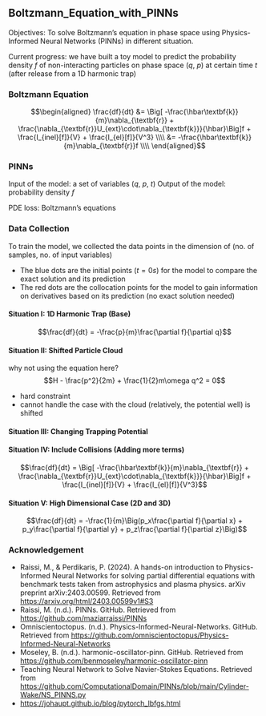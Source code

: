 ## Boltzmann_Equation_with_PINNs

Objectives: To solve Boltzmann’s equation in phase space using Physics-Informed Neural Networks (PINNs) in different situation.

Current progress: we have built a toy model to predict the probability density $f$ of non-interacting particles on phase space ($q$, $p$) at certain time $t$ (after release from a 1D harmonic trap)

### Boltzmann Equation

$$\begin{aligned}
\frac{df}{dt} 
&=
\Big[ -\frac{\hbar\textbf{k}}{m}\nabla_{\textbf{r}} + \frac{\nabla_{\textbf{r}}U_{ext}\cdot\nabla_{\textbf{k}}}{\hbar}\Big]f + \frac{I_{inel}[f]}{V} + \frac{I_{el}[f]}{V^3} \\\\
&=
-\frac{\hbar\textbf{k}}{m}\nabla_{\textbf{r}}f \\\\
\end{aligned}$$

### PINNs

Input of the model: a set of variables ($q$, $p$, $t$)
Output of the model: probability density $f$

PDE loss: Boltzmann’s equations

### Data Collection

To train the model, we collected the data points in the dimension of (no. of samples, no. of input variables)
* The blue dots are the initial points ($t = 0s$) for the model to compare the exact solution and its prediction
* The red dots are the collocation points for the model to gain information on derivatives based on its prediction (no exact solution needed)

#### Situation I: 1D Harmonic Trap (Base)

$$\frac{df}{dt} = -\frac{p}{m}\frac{\partial f}{\partial q}$$

#### Situation II: Shifted Particle Cloud

why not using the equation here?
$$H - \frac{p^2}{2m} + \frac{1}{2}m\omega q^2 = 0$$

* hard constraint
* cannot handle the case with the cloud (relatively, the potential well) is shifted

#### Situation III: Changing Trapping Potential

#### Situation IV: Include Collisions (Adding more terms)

$$\frac{df}{dt} = \Big[ -\frac{\hbar\textbf{k}}{m}\nabla_{\textbf{r}} + \frac{\nabla_{\textbf{r}}U_{ext}\cdot\nabla_{\textbf{k}}}{\hbar}\Big]f + \frac{I_{inel}[f]}{V} + \frac{I_{el}[f]}{V^3}$$

#### Situation V: High Dimensional Case (2D and 3D)

$$\frac{df}{dt} = -\frac{1}{m}\Big(p_x\frac{\partial f}{\partial x} + p_y\frac{\partial f}{\partial y} + p_z\frac{\partial f}{\partial z}\Big)$$

### Acknowledgement

* Raissi, M., & Perdikaris, P. (2024). A hands-on introduction to Physics-Informed Neural
Networks for solving partial differential equations with benchmark tests taken from
astrophysics and plasma physics. arXiv preprint arXiv:2403.00599. Retrieved
from https://arxiv.org/html/2403.00599v1#S3
* Raissi, M. (n.d.). PINNs. GitHub. Retrieved from https://github.com/maziarraissi/PINNs
* Omniscientoctopus. (n.d.). Physics-Informed-Neural-Networks. GitHub. Retrieved
from https://github.com/omniscientoctopus/Physics-Informed-Neural-Networks
* Moseley, B. (n.d.). harmonic-oscillator-pinn. GitHub. Retrieved from
https://github.com/benmoseley/harmonic-oscillator-pinn
* Teaching Neural Network to Solve Navier-Stokes Equations. Retrieved from https://github.com/ComputationalDomain/PINNs/blob/main/Cylinder-Wake/NS_PINNS.py
* https://johaupt.github.io/blog/pytorch_lbfgs.html